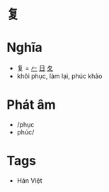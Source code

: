 # 复

# Nghĩa
* 复 = [𠂉](𠂉.md) [日](日.md) [夂](夂.md)
* khôi phục, làm lại, phúc khảo

# Phát âm
* /phục
*  phúc/

# Tags
* Hán Việt

